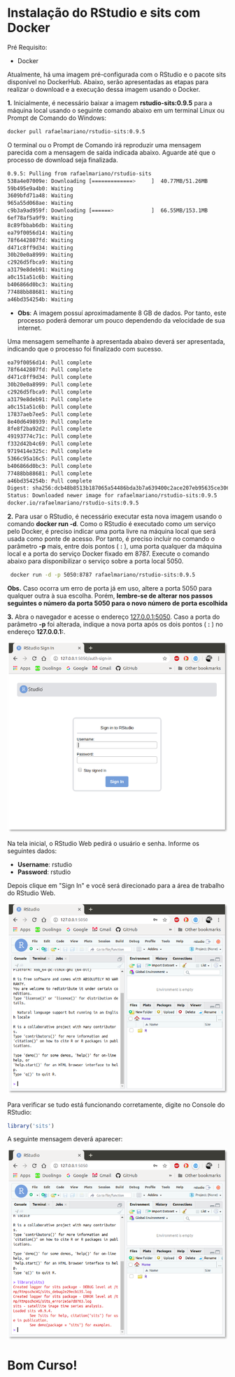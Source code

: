 # Instalação do RStudio e sits com Docker

Pré Requisito:
* Docker

Atualmente, há uma imagem pré-configurada com o RStudio e o pacote sits disponível no DockerHub. Abaixo, serão apresentadas as etapas para realizar o download e a execução dessa imagem usando o Docker.


**1.** Inicialmente, é necessário baixar a imagem **rstudio-sits:0.9.5** para a máquina local usando o seguinte comando abaixo em um terminal Linux ou Prompt de Comando do Windows:

```bash
docker pull rafaelmariano/rstudio-sits:0.9.5
```

O terminal ou o Prompt de Comando irá reproduzir uma mensagem parecida com a mensagem de saída indicada abaixo. Aguarde até que o processo de download seja finalizada.


```bash
0.9.5: Pulling from rafaelmariano/rstudio-sits
538a4e07009e: Downloading [=============>     ]  40.77MB/51.26MB
59b495e9a4b0: Waiting 
3609bfd71a48: Waiting 
965a55d068ae: Waiting 
c9b3a9ad959f: Downloading [======>            ]  66.55MB/153.1MB
6ef78af5a9f9: Waiting 
8c89fbbab6db: Waiting 
ea79f0056d14: Waiting 
78f6442807fd: Waiting 
d471c8ff9d34: Waiting 
30b20e0a8999: Waiting 
c2926d5fbca9: Waiting 
a3179e8deb91: Waiting 
a0c151a51c6b: Waiting 
b406866d0bc3: Waiting 
77488bb88681: Waiting 
a46bd354254b: Waiting
```

* **Obs**: A imagem possuí aproximadamente 8 GB de dados. Por tanto, este processo poderá demorar um pouco dependendo da velocidade de sua internet.

Uma mensagem semelhante à apresentada abaixo deverá ser apresentada, indicando que o processo foi finalizado com sucesso.

```bash
ea79f0056d14: Pull complete 
78f6442807fd: Pull complete 
d471c8ff9d34: Pull complete 
30b20e0a8999: Pull complete 
c2926d5fbca9: Pull complete 
a3179e8deb91: Pull complete 
a0c151a51c6b: Pull complete 
17837aeb7ee5: Pull complete 
8e40d6498939: Pull complete 
8fe8f2ba92d2: Pull complete 
49193774c71c: Pull complete 
f332d42b4c69: Pull complete 
9719414e325c: Pull complete 
5366c95a16c5: Pull complete 
b406866d0bc3: Pull complete 
77488bb88681: Pull complete 
a46bd354254b: Pull complete 
Digest: sha256:dcb48b8513b187065a54486bda3b7a639400c2ace207eb95635ce30696da77bb
Status: Downloaded newer image for rafaelmariano/rstudio-sits:0.9.5
docker.io/rafaelmariano/rstudio-sits:0.9.5


```


**2.** Para usar o RStudio, é necessário executar esta nova imagem usando o comando **docker run -d**. Como o RStudio é executado como um serviço pelo Docker, é preciso indicar uma porta livre na máquina local que será usada como ponte de acesso. Por tanto, é preciso incluir no comando o parâmetro **-p** mais, entre dois pontos ( **:** ), uma porta qualquer da máquina local e a porta do serviço Docker fixado em 8787. Execute o comando abaixo para disponibilizar o serviço sobre a porta local 5050.

```bash
 docker run -d -p 5050:8787 rafaelmariano/rstudio-sits:0.9.5
```

**Obs.** Caso ocorra um erro de porta já em uso, altere a porta 5050 para qualquer outra à sua escolha. Porém, **lembre-se de alterar nos passos seguintes o número da porta 5050 para o novo número de porta escolhida**


**3.** Abra o navegador e acesse o endereço [127.0.0.1:5050](http://127.0.0.1:5050). Caso a porta do parâmetro **-p** foi alterada, indique a nova porta após os dois pontos ( **:** )  no endereço **127.0.0.1:**.


![](img/login-rstudio.png)

Na tela inicial, o RStudio Web pedirá o usuário e senha. Informe os seguintes dados:

* **Username**: rstudio
* **Password**: rstudio

Depois clique em  "Sign In" e você será direcionado para a área de trabalho do RStudio Web.

![](img/workspace.png)

Para verificar se tudo está funcionando corretamente, digite no Console do RStudio:

```R
library('sits')
```

A seguinte mensagem deverá aparecer:

![](img/sits-log.png)


# Bom Curso!
